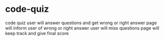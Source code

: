# code-quiz
code quiz
user will answer questions and get wrong or right answer 
page will inform user of wrong or right answer 
user will miss questions 
page will keep track and give final score 
